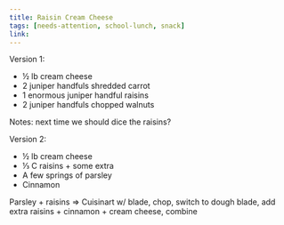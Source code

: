 ```yaml
---
title: Raisin Cream Cheese
tags: [needs-attention, school-lunch, snack]
link: 
---
```


Version 1:
* ½ lb cream cheese
* 2 juniper handfuls shredded carrot
* 1 enormous juniper handful raisins
* 2 juniper handfuls chopped walnuts

Notes: next time we should dice the raisins?

Version 2:
* ½ lb cream cheese  
* ⅓ C raisins \+ some extra  
* A few springs of parsley  
* Cinnamon

Parsley \+ raisins \=\> Cuisinart w/ blade, chop, switch to dough blade, add extra raisins \+ cinnamon \+ cream cheese, combine

